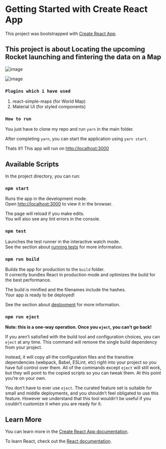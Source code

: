 # Getting Started with Create React App

This project was bootstrapped with [Create React App](https://github.com/facebook/create-react-app).

<h2> This project is about Locating the upcoming Rocket launching and fintering the data on a Map </h2>

![image](https://user-images.githubusercontent.com/7554386/197537557-782531d7-0774-483b-b165-1261327bc02c.png)


![image](https://user-images.githubusercontent.com/7554386/197521977-5389c2f4-f271-45d9-b472-6e9ae24a7251.png)


### `Plugins which i have used`
1. react-simple-maps (for World Map)
2. Material UI (for styled components)

### `How to run`
You just have to clone my repo and run `yarn` in the main folder.

After completing `yarn`, you can start the application using `yarn start`. 

Thats it!! This app will run on [http://localhost:3000](http://localhost:3000)


## Available Scripts

In the project directory, you can run:

### `npm start`

Runs the app in the development mode.\
Open [http://localhost:3000](http://localhost:3000) to view it in the browser.

The page will reload if you make edits.\
You will also see any lint errors in the console.

### `npm test`

Launches the test runner in the interactive watch mode.\
See the section about [running tests](https://facebook.github.io/create-react-app/docs/running-tests) for more information.

### `npm run build`

Builds the app for production to the `build` folder.\
It correctly bundles React in production mode and optimizes the build for the best performance.

The build is minified and the filenames include the hashes.\
Your app is ready to be deployed!

See the section about [deployment](https://facebook.github.io/create-react-app/docs/deployment) for more information.


### `npm run eject`

**Note: this is a one-way operation. Once you `eject`, you can’t go back!**

If you aren’t satisfied with the build tool and configuration choices, you can `eject` at any time. This command will remove the single build dependency from your project.

Instead, it will copy all the configuration files and the transitive dependencies (webpack, Babel, ESLint, etc) right into your project so you have full control over them. All of the commands except `eject` will still work, but they will point to the copied scripts so you can tweak them. At this point you’re on your own.

You don’t have to ever use `eject`. The curated feature set is suitable for small and middle deployments, and you shouldn’t feel obligated to use this feature. However we understand that this tool wouldn’t be useful if you couldn’t customize it when you are ready for it.

## Learn More

You can learn more in the [Create React App documentation](https://facebook.github.io/create-react-app/docs/getting-started).

To learn React, check out the [React documentation](https://reactjs.org/).
